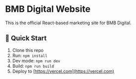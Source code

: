 # BMB Digital Website

This is the official React-based marketing site for BMB Digital.

## 🚀 Quick Start

1. Clone this repo
2. Run: `npm install`
3. Dev mode: `npm run dev`
4. Build: `npm run build`
5. Deploy to [https://vercel.com](https://vercel.com)
